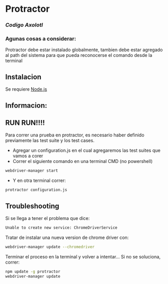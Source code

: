 # Protractor
### _Codigo Axolotl_
### Agunas cosas a considerar:
Protractor debe estar instalado globalmente, tambien debe estar agregado al path del sistema para que pueda reconocerse el comando desde la terminal
## Instalacion
Se requiere [Node.js](https://nodejs.org/)
## Informacion:

## RUN RUN!!!!
Para correr una prueba en protractor, es necesario haber definido previamente las test suite y los test cases.
- Agregar un configuration.js en el cual agregaremos las test suites que vamos a corer
- Correr el siguiente comando en una terminal CMD (no powershell)
```sh
webdriver-manager start
```
- Y en otra terminal correr: 
```sh
protractor configuration.js
```
## Troubleshooting
Si se llega a tener el problema que dice: 
```sh
Unable to create new service: ChromeDriverService
```
Tratar de instalar una nueva version de chrome driver con:
```sh
webdriver-manager update --chromedriver
```
Terminar el proceso en la terminal y volver a intentar... Si no se soluciona, correr:
```sh
npm update -g protractor
webdriver-manager update
```
